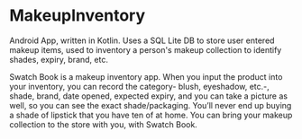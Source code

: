 # MakeupInventory
Android App, written in Kotlin. Uses a SQL Lite DB to store user entered makeup items, used to inventory a person's makeup collection to identify shades, expiry, brand, etc.  

Swatch Book is a makeup inventory app. When you input the product into your inventory, you can record the category- blush, eyeshadow, etc.-, shade, brand, date opened, expected expiry, and you can take a picture as well, so you can see the exact shade/packaging. You’ll never end up buying a shade of lipstick that you have ten of at home. You can bring your makeup collection to the store with you, with Swatch Book. 
